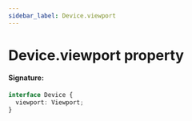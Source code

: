 ```yaml
---
sidebar_label: Device.viewport
---
```


# Device.viewport property

#### Signature:

```typescript
interface Device {
  viewport: Viewport;
}
```
